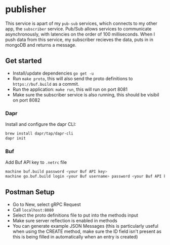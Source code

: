 # publisher

This service is apart of my `pub-sub` services, which connects to my other app, the `subscriber` service.
Pub/Sub allows services to communicate asynchronously, with latencies on the order of 100 milliseconds.
When I push data from this service, my subscriber recieves the data, puts in in mongoDB and returns a message. 

## Get started 
- Install/update dependencies `go get -u`
- Run `make proto`, this will also send the proto definitions to `https://buf.build` as a commit. 
- Run the application: `make run`, this will run on port 8081
- Make sure the subscriber service is also running, this should be visibil on port 8082

### Dapr ###

Install and configure the dapr CLI:

```bash
brew install dapr/tap/dapr-cli
dapr init
```

### Buf ###

Add Buf API key to `.netrc` file

```bash
machine buf.build password <your Buf API key>
machine go.buf.build login <your Buf username> password <your Buf API key>
```
## Postman Setup ##
- Go to New, select gRPC Request
- Call `localhost:8080`
- Select the proto definitions file to put into the methods input
- Make sure server reflection is enabled in methods
- You can generate example JSON Messages (this is particularly useful when using the CREATE method, make sure the ID field isn't present as this is being     filled in automatically when an entry is created) 
